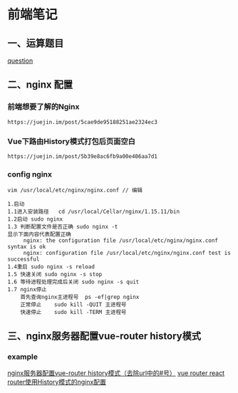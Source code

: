 # 前端笔记

## 一、运算题目
[question](https://github.com/front-end-john/notes/projects/1)

## 二、nginx 配置

### 前端想要了解的Nginx
```
https://juejin.im/post/5cae9de95188251ae2324ec3
```
### Vue下路由History模式打包后页面空白
```
https://juejin.im/post/5b39e8ac6fb9a00e406aa7d1
```
### config nginx
```
vim /usr/local/etc/nginx/nginx.conf // 编辑

1.启动       
1.1进入安装路径   cd /usr/local/Cellar/nginx/1.15.11/bin   
1.2启动 sudo nginx    
1.3 判断配置文件是否正确 sudo nginx -t
显示下面内容代表配置正确
     nginx: the configuration file /usr/local/etc/nginx/nginx.conf syntax is ok
     nginx: configuration file /usr/local/etc/nginx/nginx.conf test is successful 
1.4重启 sudo nginx -s reload  
1.5 快速关闭 sudo nginx -s stop
1.6 等待进程处理完成后关闭 sudo nginx -s quit
1.7 nginx停止  
    首先查询nginx主进程号  ps -ef|grep nginx                    
    正常停止    sudo kill -QUIT 主进程号   
    快速停止    sudo kill -TERM 主进程号
```
## 三、nginx服务器配置vue-router history模式
### example
[nginx服务器配置vue-router history模式（去除url中的#号）](https://juejin.im/post/5c243179e51d450cfe736fb3)
[vue router react router使用History模式的nginx配置](https://juejin.im/post/5c71004351882524c84f23a0)